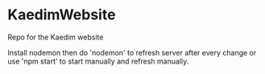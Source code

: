 # KaedimWebsite
Repo for the Kaedim website

Install nodemon then do 'nodemon' to refresh server after every change or use 'npm start' to start manually and refresh manually.
